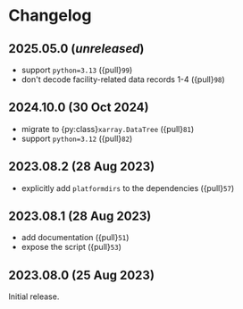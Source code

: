 # Changelog

## 2025.05.0 (_unreleased_)

- support `python=3.13` ({pull}`99`)
- don't decode facility-related data records 1-4 ({pull}`98`)

## 2024.10.0 (30 Oct 2024)

- migrate to {py:class}`xarray.DataTree` ({pull}`81`)
- support `python=3.12` ({pull}`82`)

## 2023.08.2 (28 Aug 2023)

- explicitly add `platformdirs` to the dependencies ({pull}`57`)

## 2023.08.1 (28 Aug 2023)

- add documentation ({pull}`51`)
- expose the script ({pull}`53`)

## 2023.08.0 (25 Aug 2023)

Initial release.
